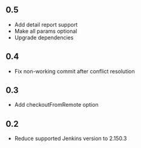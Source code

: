 ## 0.5

- Add detail report support
- Make all params optional
- Upgrade dependencies

## 0.4

- Fix non-working commit after conflict resolution

## 0.3

- Add checkoutFromRemote option

## 0.2

- Reduce supported Jenkins version to 2.150.3
